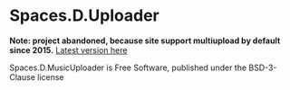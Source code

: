 # Spaces.D.Uploader #
**Note: project abandoned, because site support multiupload by default since 2015.**
[Latest version here](http://spaces.ru/forums/?r=17845833)

Spaces.D.MusicUploader is Free Software, published under the BSD-3-Clause license